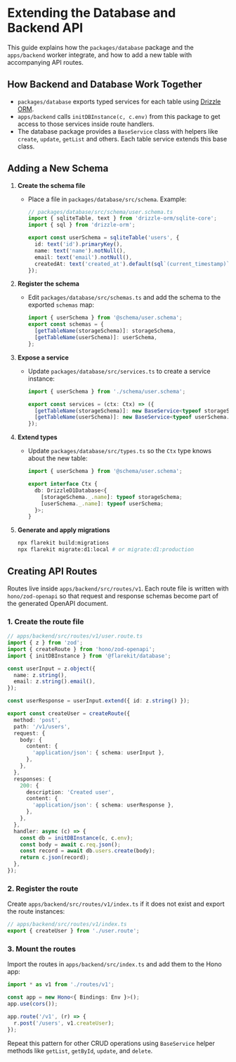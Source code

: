# Extending the Database and Backend API

This guide explains how the `packages/database` package and the `apps/backend` worker integrate, and how to add a new table with accompanying API routes.

## How Backend and Database Work Together

- `packages/database` exports typed services for each table using [Drizzle ORM](https://github.com/drizzle-team/drizzle-orm).
- `apps/backend` calls `initDBInstance(c, c.env)` from this package to get access to those services inside route handlers.
- The database package provides a `BaseService` class with helpers like `create`, `update`, `getList` and others. Each table service extends this base class.

## Adding a New Schema

1. **Create the schema file**
   - Place a file in `packages/database/src/schema`. Example:
     ```ts
     // packages/database/src/schema/user.schema.ts
     import { sqliteTable, text } from 'drizzle-orm/sqlite-core';
     import { sql } from 'drizzle-orm';

     export const userSchema = sqliteTable('users', {
       id: text('id').primaryKey(),
       name: text('name').notNull(),
       email: text('email').notNull(),
       createdAt: text('created_at').default(sql`(current_timestamp)`),
     });
     ```

2. **Register the schema**
   - Edit `packages/database/src/schemas.ts` and add the schema to the exported `schemas` map:
     ```ts
     import { userSchema } from '@schema/user.schema';
     export const schemas = {
       [getTableName(storageSchema)]: storageSchema,
       [getTableName(userSchema)]: userSchema,
     };
     ```

3. **Expose a service**
   - Update `packages/database/src/services.ts` to create a service instance:
     ```ts
     import { userSchema } from './schema/user.schema';

     export const services = (ctx: Ctx) => ({
       [getTableName(storageSchema)]: new BaseService<typeof storageSchema.$inferInsert, typeof storageSchema.$inferSelect>(storageSchema, ctx),
       [getTableName(userSchema)]: new BaseService<typeof userSchema.$inferInsert, typeof userSchema.$inferSelect>(userSchema, ctx),
     });
     ```

4. **Extend types**
   - Update `packages/database/src/types.ts` so the `Ctx` type knows about the new table:
     ```ts
     import { userSchema } from '@schema/user.schema';

     export interface Ctx {
       db: DrizzleD1Database<{
         [storageSchema._.name]: typeof storageSchema;
         [userSchema._.name]: typeof userSchema;
       }>;
     }
     ```

5. **Generate and apply migrations**
   ```bash
   npx flarekit build:migrations
   npx flarekit migrate:d1:local # or migrate:d1:production
   ```

## Creating API Routes

Routes live inside `apps/backend/src/routes/v1`. Each route file is written with
`hono/zod-openapi` so that request and response schemas become part of the
generated OpenAPI document.

### 1. Create the route file

```ts
// apps/backend/src/routes/v1/user.route.ts
import { z } from 'zod';
import { createRoute } from 'hono/zod-openapi';
import { initDBInstance } from '@flarekit/database';

const userInput = z.object({
  name: z.string(),
  email: z.string().email(),
});

const userResponse = userInput.extend({ id: z.string() });

export const createUser = createRoute({
  method: 'post',
  path: '/v1/users',
  request: {
    body: {
      content: {
        'application/json': { schema: userInput },
      },
    },
  },
  responses: {
    200: {
      description: 'Created user',
      content: {
        'application/json': { schema: userResponse },
      },
    },
  },
  handler: async (c) => {
    const db = initDBInstance(c, c.env);
    const body = await c.req.json();
    const record = await db.users.create(body);
    return c.json(record);
  },
});
```

### 2. Register the route

Create `apps/backend/src/routes/v1/index.ts` if it does not exist and export the
route instances:

```ts
// apps/backend/src/routes/v1/index.ts
export { createUser } from './user.route';
```

### 3. Mount the routes

Import the routes in `apps/backend/src/index.ts` and add them to the Hono app:

```ts
import * as v1 from './routes/v1';

const app = new Hono<{ Bindings: Env }>();
app.use(cors());

app.route('/v1', (r) => {
  r.post('/users', v1.createUser);
});
```

Repeat this pattern for other CRUD operations using `BaseService` helper methods
like `getList`, `getById`, `update`, and `delete`.
